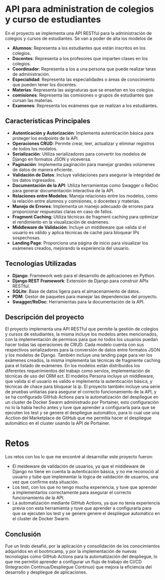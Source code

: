 # API para administration de colegios y curso de estudiantes

En el proyecto se implementa una API RESTful para la administración de colegios y cursos de estudiantes.
Se van a poder de alta los modelos de

- **Alumnos**: Representa a los estudiantes que están inscritos en los colegios.
- **Docentes**: Representa a los profesores que imparten clases en los colegios.
- **Coordinador**: Representa a los a una persona que puede realizar taras de administración.
- **Especialidad**: Representa las especialidades o áreas de conocimiento que pueden tener los docentes.
- **Materias**: Representa las asignaturas que se enseñan en los colegios.
- **comisiones**: Representa las comisiones o grupos de estudiantes que cursan las materias.
- **Examenes**: Representa los exámenes que se realizan a los estudiantes.

## Características Principales

- **Autenticación y Autorización**: Implementa autenticación básica para proteger los endpoints de la API.
- **Operaciones CRUD**: Permite crear, leer, actualizar y eliminar registros de todos los modelos.
- **Serialización**: Utiliza serializadores para convertir los modelos de Django en formatos JSON y viceversa.
- **Paginación**: Implementa paginación para manejar grandes volúmenes de datos de manera eficiente.
- **Validación de Datos**: Incluye validaciones para asegurar la integridad de los datos ingresados.
- **Documentación de la API**: Utiliza herramientas como Swagger o ReDoc para generar documentación interactiva de la API.
- **Relaciones entre Modelos**: Maneja relaciones entre los modelos, como la relación entre alumnos y comisiones, o docentes y materias.
- **Manejo de Errores**: Implementa un manejo adecuado de errores para proporcionar respuestas claras en caso de fallos.
- **Fragment Caching**: Utiliza técnicas de fragment caching para optimizar el rendimiento en la visualización de exámenes.
- **Middleware de Validación**: Incluye un middleware que valida si el usuario es válido y aplica técnicas de caché para bloquear IPs sospechosas.
- **Landing Page**: Proporciona una página de inicio para visualizar los exámenes creados, mejorando la experiencia del usuario.


## Tecnologías Utilizadas

- **Django**: Framework web para el desarrollo de aplicaciones en Python.
- **Django REST Framework**: Extensión de Django para construir APIs RESTful.
- **SQLite**: Base de datos ligera para el almacenamiento de datos.
- **PDM**: Gestor de paquetes para manejar las dependencias del proyecto.
- **Swagger/ReDoc**: Herramientas para la documentación de la API.

## Descripción del proyecto

El proyecto implementa una API RESTful que permite la gestión de colegios y cursos de estudiantes, la misma incluye los modelos antes mencionados, con la implementación de permisos para que no todos los usuarios puedan hacer todas las operaciones de CRUD.
Cada modelo cuenta con sus respectivos serializadores para la conversión de datos entre formatos JSON y los modelos de Django.
También incluye una landing page para ver los exámenes creados, la misma implementa las técnicas de fragmente caching para el listado de exámenes.
En los modelos están distribuidos los diferentes requerimientos del trabajo como servios, implementación de técnicas  de uso del ORM ect.
El modelos Persona incluye un middleware, que valida si el usuario es valido e implementa la autenticación básica, y técnicas de chace para bloquear la ip.
El proyecto también incluye una serie de pruebas unitarias para asegurar el correcto funcionamiento de la API, y se ha configurado GitHub Actions para la automatización del despliegue en un cluster de Docker Swarm administrado por Portainer, esto configuración no lo la había hecho antes y tuve que aprender a configurarla para que se ejecuten los test y se genere el despliegue automático, para lo cual use una Acction del Marketplace de GitHub que me permitía hacer el despliegue automático en el cluster usando la API de Portainer.



# Retos

Los retos con los lo que me encontré al desarrollar este proyecto fueron:

- El meideware de validación de usuarios, ya que el middleware de Django no tiene en cuenta la autenticación básica, y no me reconoció al usuario y tube que implementar la lógica de validación de usuarios, una vez que confirme esta situación.
- Los test, con los que no tengo mucha experiencia, y tuve que aprender a implementarlos correctamente para asegurar el correcto funcionamiento de la API.
- La automatización mediante  GitHub Actions, ya que no tenía experiencia previa con esta herramienta y tuve que aprender a configurarla para que se ejecuten los test y se genere genere el despliegue automático en el cluster de Docker Swarm.


## Conclusión

Fue un lindo desafió, por la aplicación y consolidación de los conocimientos adquiridos en el bootmcamp, y por la implementación de nuevas tecnologías como GitHub Actions para la automatización del despliegue, lo que me permitió aprender a configurar un flujo de trabajo de CI/CD (Integración Continua/Despliegue Continuo) que mejora la eficiencia del desarrollo y despliegue de aplicaciones.